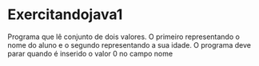 # Exercitandojava1
 Programa que lê conjunto de dois valores. O primeiro representando o nome do aluno e o segundo representando a sua idade. O programa deve parar quando  é inserido o valor 0 no campo nome
